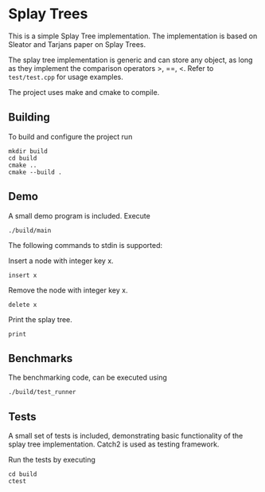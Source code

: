 # Splay Trees
This is a simple Splay Tree implementation. The implementation is based on Sleator and Tarjans paper on Splay Trees.

The splay tree implementation is generic and can store any object, as long as they implement the comparison operators >, ==, <. Refer to ```test/test.cpp``` for usage examples.

The project uses make and cmake to compile.

## Building

To build and configure the project run
```
mkdir build
cd build
cmake ..
cmake --build .
```

## Demo
A small demo program is included. Execute 
```
./build/main
```
The following commands to stdin is supported:

Insert a node with integer key x.
```
insert x
```
Remove the node with integer key x.
```
delete x
```
Print the splay tree. 
```
print
```

## Benchmarks
The benchmarking code, can be executed using 
```
./build/test_runner
```


## Tests
A small set of tests is included, demonstrating basic functionality of the splay tree implementation. Catch2 is used as testing framework.

Run the tests by executing
```
cd build
ctest
```

